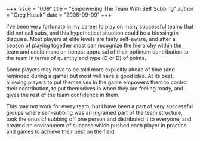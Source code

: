 +++
issue = "009"
title = "Empowering The Team With Self Subbing"
author = "Greg Husak"
date = "2008-09-09"
+++

I've been very fortunate in my career to play on many successful teams that
did not call subs, and this hypothetical situation could be a blessing in
disguise. Most players at elite levels are fairly self-aware, and after a
season of playing together most can recognize the hierarchy within the team
and could make an honest appraisal of their optimum contribution to the team
in terms of quantity and type (O or D) of points.  
  
Some players may have to be told more explicitly ahead of time (and reminded
during a game) but most will have a good idea. At its best, allowing players
to put themselves in the game empowers them to control their contribution, to
put themselves in when they are feeling ready, and gives the rest of the team
confidence in them.  
  
This may not work for every team, but I have been a part of very successful
groups where self-subbing was an ingrained part of the team structure, took
the onus of subbing off one person and distributed it to everyone, and created
an environment of success which pushed each player in practice and games to
achieve their best on the field.
